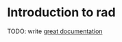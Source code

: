# Introduction to rad

TODO: write [great documentation](http://jacobian.org/writing/what-to-write/)
